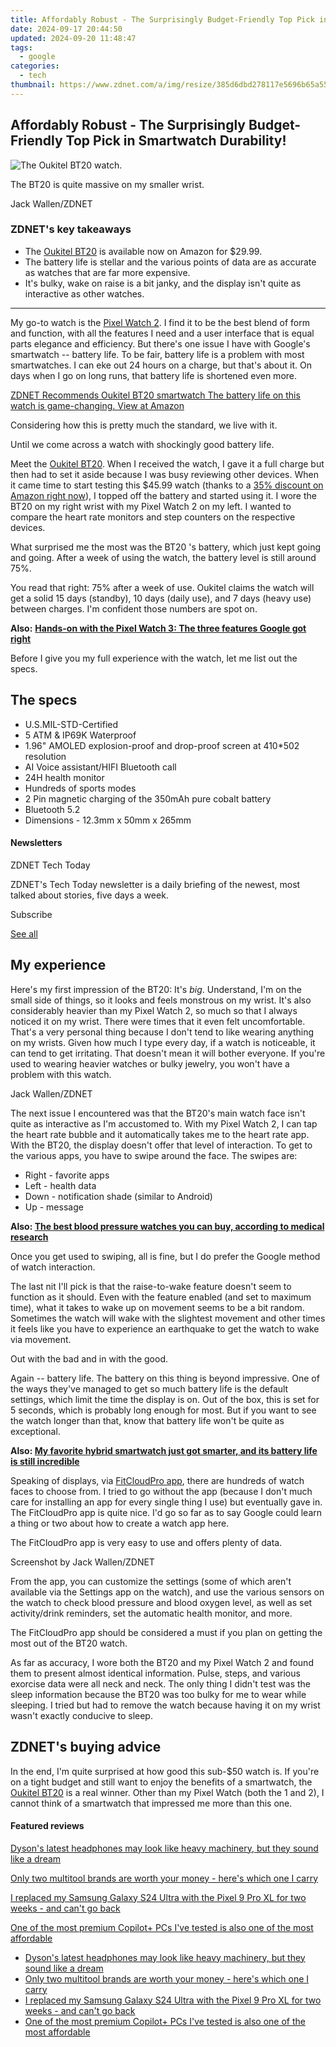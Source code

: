 ```yaml
---
title: Affordably Robust - The Surprisingly Budget-Friendly Top Pick in Smartwatch Durability!
date: 2024-09-17 20:44:50
updated: 2024-09-20 11:48:47
tags:
  - google
categories:
  - tech
thumbnail: https://www.zdnet.com/a/img/resize/385d6dbd278117e5696b65a55110f3f9303f3430/2024/02/06/f8a67391-2084-4003-9e30-ea55ea91fecc/bt20hero.jpg?width=170&height=96&fit=crop&auto=webp
---
```


## Affordably Robust - The Surprisingly Budget-Friendly Top Pick in Smartwatch Durability!

![The Oukitel BT20 watch.](https://www.zdnet.com/a/img/resize/88c99a689e2420a9c099052c18d16aa157a07ac5/2024/02/06/6cb8abb0-4c8a-469b-87f9-4207b1902686/bt201.jpg?auto=webp&width=1280)

The BT20 is quite massive on my smaller wrist.

Jack Wallen/ZDNET

### ZDNET's key takeaways

* The [Oukitel BT20](https://buy.geni.us/Proxy.ashx?TSID=368250&GR%5FURL=https%3A%2F%2Fwww.amazon.com%2FOUKITEL-BT20-Waterproof-Bluetooth-Touchscreen%2Fdp%2FB0CG1TYHYZ%3Ftag%3Dzd-buy-button-20%26ascsubtag%3D%5F%5FCOM%5FCLICK%5FID%5F%5F%7Ceb119a4d-d72c-4497-9684-bbc47e98c8f3%7Cdtp&dtb=1) is available now on Amazon for $29.99.
* The battery life is stellar and the various points of data are as accurate as watches that are far more expensive.
* It's bulky, wake on raise is a bit janky, and the display isn't quite as interactive as other watches.

---

My go-to watch is the [Pixel Watch 2](https://www.zdnet.com/article/google-pixel-watch-2-review/). I find it to be the best blend of form and function, with all the features I need and a user interface that is equal parts elegance and efficiency. But there's one issue I have with Google's smartwatch -- battery life. To be fair, battery life is a problem with most smartwatches. I can eke out 24 hours on a charge, but that's about it. On days when I go on long runs, that battery life is shortened even more.

[ZDNET Recommends Oukitel BT20 smartwatch The battery life on this watch is game-changing. View at Amazon](https://buy.geni.us/Proxy.ashx?TSID=368250&GR%5FURL=https%3A%2F%2Fwww.amazon.com%2FOUKITEL-BT20-Waterproof-Bluetooth-Touchscreen%2Fdp%2FB0CG1TYHYZ%3Ftag%3Dzd-buy-button-20%26ascsubtag%3D%5F%5FCOM%5FCLICK%5FID%5F%5F%7Ceb119a4d-d72c-4497-9684-bbc47e98c8f3%7Cdtp&dtb=1)

Considering how this is pretty much the standard, we live with it.

Until we come across a watch with shockingly good battery life. 

Meet the [Oukitel BT20](https://buy.geni.us/Proxy.ashx?TSID=368250&GR%5FURL=https%3A%2F%2Fwww.amazon.com%2FOUKITEL-BT20-Waterproof-Bluetooth-Touchscreen%2Fdp%2FB0CG1TYHYZ%3Ftag%3Dzd-buy-button-20%26ascsubtag%3D%5F%5FCOM%5FCLICK%5FID%5F%5F%7Ceb119a4d-d72c-4497-9684-bbc47e98c8f3%7Cdtp&dtb=1). When I received the watch, I gave it a full charge but then had to set it aside because I was busy reviewing other devices. When it came time to start testing this $45.99 watch (thanks to a [35% discount on Amazon right now](https://buy.geni.us/Proxy.ashx?TSID=368250&GR%5FURL=https%3A%2F%2Fwww.amazon.com%2FOUKITEL-BT20-Waterproof-Bluetooth-Touchscreen%2Fdp%2FB0CG1TYHYZ%3Ftag%3Dzd-buy-button-20%26ascsubtag%3D%5F%5FCOM%5FCLICK%5FID%5F%5F%7Ceb119a4d-d72c-4497-9684-bbc47e98c8f3%7Cdtp&dtb=1)), I topped off the battery and started using it. I wore the BT20 on my right wrist with my Pixel Watch 2 on my left. I wanted to compare the heart rate monitors and step counters on the respective devices. 

What surprised me the most was the BT20 's battery, which just kept going and going. After a week of using the watch, the battery level is still around 75%.

You read that right: 75% after a week of use. Oukitel claims the watch will get a solid 15 days (standby), 10 days (daily use), and 7 days (heavy use) between charges. I'm confident those numbers are spot on.

**Also:** [**Hands-on with the Pixel Watch 3: The three features Google got right**](https://www.zdnet.com/article/hands-on-with-the-pixel-watch-3-the-three-features-google-got-right/)

Before I give you my full experience with the watch, let me list out the specs.

## The specs

* U.S.MIL-STD-Certified
* 5 ATM & IP69K Waterproof
* 1.96" AMOLED explosion-proof and drop-proof screen at 410\*502 resolution
* AI Voice assistant/HIFI Bluetooth call
* 24H health monitor
* Hundreds of sports modes
* 2 Pin magnetic charging of the 350mAh pure cobalt battery
* Bluetooth 5.2
* Dimensions - 12.3mm x 50mm x 265mm

#### Newsletters

ZDNET Tech Today

ZDNET's Tech Today newsletter is a daily briefing of the newest, most talked about stories, five days a week.

 Subscribe

[See all](https://www.zdnet.com/newsletters/)

## My experience

Here's my first impression of the BT20: It's _big_. Understand, I'm on the small side of things, so it looks and feels monstrous on my wrist. It's also considerably heavier than my Pixel Watch 2, so much so that I always noticed it on my wrist. There were times that it even felt uncomfortable. That's a very personal thing because I don't tend to like wearing anything on my wrists. Given how much I type every day, if a watch is noticeable, it can tend to get irritating. That doesn't mean it will bother everyone. If you're used to wearing heavier watches or bulky jewelry, you won't have a problem with this watch.

Jack Wallen/ZDNET

The next issue I encountered was that the BT20's main watch face isn't quite as interactive as I'm accustomed to. With my Pixel Watch 2, I can tap the heart rate bubble and it automatically takes me to the heart rate app. With the BT20, the display doesn't offer that level of interaction. To get to the various apps, you have to swipe around the face. The swipes are:

* Right - favorite apps
* Left - health data
* Down - notification shade (similar to Android)
* Up - message

**Also: [The best blood pressure watches you can buy, according to medical research](https://www.zdnet.com/article/best-blood-pressure-watch/)**

Once you get used to swiping, all is fine, but I do prefer the Google method of watch interaction.

The last nit I'll pick is that the raise-to-wake feature doesn't seem to function as it should. Even with the feature enabled (and set to maximum time), what it takes to wake up on movement seems to be a bit random. Sometimes the watch will wake with the slightest movement and other times it feels like you have to experience an earthquake to get the watch to wake via movement.

Out with the bad and in with the good.

Again -- battery life. The battery on this thing is beyond impressive. One of the ways they've managed to get so much battery life is the default settings, which limit the time the display is on. Out of the box, this is set for 5 seconds, which is probably long enough for most. But if you want to see the watch longer than that, know that battery life won't be quite as exceptional. 

**Also: [My favorite hybrid smartwatch just got smarter, and its battery life is still incredible](https://www.zdnet.com/article/my-favorite-hybrid-smartwatch-just-got-smarter-and-its-battery-life-is-still-incredible/)**

Speaking of displays, via [FitCloudPro app](https://play.google.com/store/apps/details?id=com.topstep.fitcloudpro), there are hundreds of watch faces to choose from. I tried to go without the app (because I don't much care for installing an app for every single thing I use) but eventually gave in. The FitCloudPro app is quite nice. I'd go so far as to say Google could learn a thing or two about how to create a watch app here.

The FitCloudPro app is very easy to use and offers plenty of data.

Screenshot by Jack Wallen/ZDNET

From the app, you can customize the settings (some of which aren't available via the Settings app on the watch), and use the various sensors on the watch to check blood pressure and blood oxygen level, as well as set activity/drink reminders, set the automatic health monitor, and more. 

The FitCloudPro app should be considered a must if you plan on getting the most out of the BT20 watch.

As far as accuracy, I wore both the BT20 and my Pixel Watch 2 and found them to present almost identical information. Pulse, steps, and various exorcise data were all neck and neck. The only thing I didn't test was the sleep information because the BT20 was too bulky for me to wear while sleeping. I tried but had to remove the watch because having it on my wrist wasn't exactly conducive to sleep.

## ZDNET's buying advice

In the end, I'm quite surprised at how good this sub-$50 watch is. If you're on a tight budget and still want to enjoy the benefits of a smartwatch, the [Oukitel BT20](https://buy.geni.us/Proxy.ashx?TSID=368250&GR%5FURL=https%3A%2F%2Fwww.amazon.com%2FOUKITEL-BT20-Waterproof-Bluetooth-Touchscreen%2Fdp%2FB0CG1TYHYZ%3Ftag%3Dzd-buy-button-20%26ascsubtag%3D%5F%5FCOM%5FCLICK%5FID%5F%5F%7Ceb119a4d-d72c-4497-9684-bbc47e98c8f3%7Cdtp&dtb=1) is a real winner. Other than my Pixel Watch (both the 1 and 2), I cannot think of a smartwatch that impressed me more than this one.

#### Featured reviews

[Dyson's latest headphones may look like heavy machinery, but they sound like a dream](https://www.zdnet.com/article/i-tested-dysons-500-flagship-headphones-and-theyre-more-competitive-than-expected/ "Dyson's latest headphones may look like heavy machinery, but they sound like a dream")

[Only two multitool brands are worth your money - here's which one I carry](https://www.zdnet.com/article/only-two-multitool-brands-are-worth-your-money-heres-which-one-i-carry/ "Only two multitool brands are worth your money - here's which one I carry")

[I replaced my Samsung Galaxy S24 Ultra with the Pixel 9 Pro XL for two weeks - and can't go back](https://www.zdnet.com/article/i-replaced-my-samsung-galaxy-s24-ultra-with-the-pixel-9-pro-xl-for-two-weeks-and-cant-go-back/ "I replaced my Samsung Galaxy S24 Ultra with the Pixel 9 Pro XL for two weeks - and can't go back")

[One of the most premium Copilot+ PCs I've tested is also one of the most affordable](https://www.zdnet.com/article/one-of-the-most-premium-copilot-pcs-ive-tested-is-also-one-of-the-most-affordable/ "One of the most premium Copilot+ PCs I've tested is also one of the most affordable")

* [Dyson's latest headphones may look like heavy machinery, but they sound like a dream](https://www.zdnet.com/article/i-tested-dysons-500-flagship-headphones-and-theyre-more-competitive-than-expected/ "Dyson's latest headphones may look like heavy machinery, but they sound like a dream")
* [Only two multitool brands are worth your money - here's which one I carry](https://www.zdnet.com/article/only-two-multitool-brands-are-worth-your-money-heres-which-one-i-carry/ "Only two multitool brands are worth your money - here's which one I carry")
* [I replaced my Samsung Galaxy S24 Ultra with the Pixel 9 Pro XL for two weeks - and can't go back](https://www.zdnet.com/article/i-replaced-my-samsung-galaxy-s24-ultra-with-the-pixel-9-pro-xl-for-two-weeks-and-cant-go-back/ "I replaced my Samsung Galaxy S24 Ultra with the Pixel 9 Pro XL for two weeks - and can't go back")
* [One of the most premium Copilot+ PCs I've tested is also one of the most affordable](https://www.zdnet.com/article/one-of-the-most-premium-copilot-pcs-ive-tested-is-also-one-of-the-most-affordable/ "One of the most premium Copilot+ PCs I've tested is also one of the most affordable")

<ins class="adsbygoogle"
     style="display:block"
     data-ad-format="autorelaxed"
     data-ad-client="ca-pub-7571918770474297"
     data-ad-slot="1223367746"></ins>



<ins class="adsbygoogle"
     style="display:block"
     data-ad-client="ca-pub-7571918770474297"
     data-ad-slot="8358498916"
     data-ad-format="auto"
     data-full-width-responsive="true"></ins>
